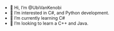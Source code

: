 - 👋 Hi, I’m @UbiVanKenobi
- 👀 I’m interested in C#, and Python development.
- 🌱 I’m currently learning C#
- 💞️ I’m looking to learn a C++ and Java.
<!---
UbiVanKenobi/UbiVanKenobi is a ✨ special ✨ repository because its `README.md` (this file) appears on your GitHub profile.
You can click the Preview link to take a look at your changes.
--->
